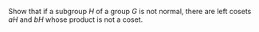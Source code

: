 Show that if a subgroup $H$ of a group $G$ is not normal, there are left cosets $aH$ and $bH$ whose product is not a coset.